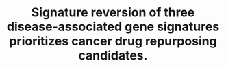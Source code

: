 ---
authors: Fisher JL, Wilk EJ, Oza VH, Gary SE, Howton TC, Flanary VL, Clark AD, Hjelmeland
  AB, Lasseigne BN
carousel: false
doi: 10.1002/2211-5463.13796
featured: false
issue: '5'
journal: FEBS open bio
keywords: '["Gene Expression Profiling", "cancer", "Drug Repositioning", "glioblastoma",
  "Animals", "Glioblastoma", "Gene Expression Regulation, Neoplastic", "gene signature",
  "Mice", "Brain Neoplasms", "transcriptomic signature", "Xenograft Model Antitumor
  Assays", "Transcriptome", "Antineoplastic Agents", "Neoplasms", "Cell Line, Tumor",
  "drug repurposing", "Humans"]'
landmark: false
layout: ../../layouts/Publication.astro
page: 803-830
pmcid: PMC11073506
pmid: 38531616
r03: R03OD030604
title: Signature reversion of three disease-associated gene signatures prioritizes
  cancer drug repurposing candidates.
volume: '14'
year: 2024
---